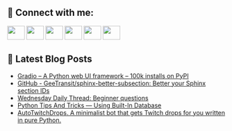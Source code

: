 ## 🔎 Connect with me:
[<img height="32" width="40" src="https://cdn.jsdelivr.net/npm/simple-icons@v5/icons/telegram.svg" />](https://t.me/bullbesh)
[<img height="32" width="40" src="https://cdn.jsdelivr.net/npm/simple-icons@v5/icons/vk.svg" />](https://vk.com/bullbesh)
[<img height="32" width="40" src="https://cdn.jsdelivr.net/npm/simple-icons@v5/icons/twitter.svg" />](https://twitter.com/bullbesh1)
[<img height="32" width="40" src="https://cdn.jsdelivr.net/npm/simple-icons@v5/icons/instagram.svg" />](https://www.instagram.com/bullbesh)
[<img height="32" width="40" src="https://cdn.jsdelivr.net/npm/simple-icons@v5/icons/reddit.svg" />](https://www.reddit.com/user/bullbesh)
[<img height="32" width="40" src="https://cdn.jsdelivr.net/npm/simple-icons@v5/icons/youtube.svg" />](https://www.youtube.com/channel/UCtfjRs6uzgq5mfm8S06WTcg)

## 📕 Latest Blog Posts
<!-- BLOG-POST-LIST:START -->
- [Gradio – A Python web UI framework – 100k installs on PyPI](https://www.reddit.com/r/Python/comments/ucw5iv/gradio_a_python_web_ui_framework_100k_installs_on/)
- [GitHub - GeeTransit/sphinx-better-subsection: Better your Sphinx section IDs](https://www.reddit.com/r/Python/comments/ucv4vl/github_geetransitsphinxbettersubsection_better/)
- [Wednesday Daily Thread: Beginner questions](https://www.reddit.com/r/Python/comments/ucqd0q/wednesday_daily_thread_beginner_questions/)
- [Python Tips And Tricks — Using Built-In Database](https://www.reddit.com/r/Python/comments/ucnftn/python_tips_and_tricks_using_builtin_database/)
- [AutoTwitchDrops. A minimalist bot that gets Twitch drops for you written in pure Python.](https://www.reddit.com/r/Python/comments/ucl9mz/autotwitchdrops_a_minimalist_bot_that_gets_twitch/)
<!-- BLOG-POST-LIST:END -->
